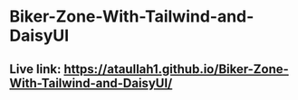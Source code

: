 # Biker-Zone-With-Tailwind-and-DaisyUI

## Live link: https://ataullah1.github.io/Biker-Zone-With-Tailwind-and-DaisyUI/
